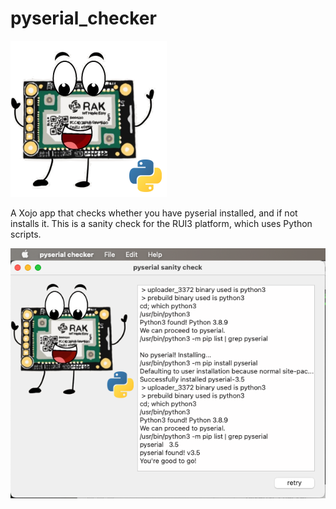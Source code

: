 # pyserial_checker

![my logo](./my%20logo.png)

A Xojo app that checks whether you have pyserial installed, and if not installs it. This is a sanity check for the RUI3 platform, which uses Python scripts.

![Screenshot.png](Screenshot.png)